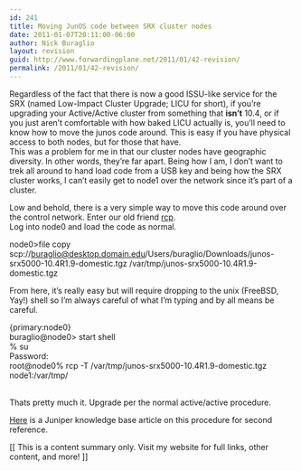 ```yaml
---
id: 241
title: Moving JunOS code between SRX cluster nodes
date: 2011-01-07T20:11:00-06:00
author: Nick Buraglio
layout: revision
guid: http://www.forwardingplane.net/2011/01/42-revision/
permalink: /2011/01/42-revision/
---
```

Regardless of the fact that there is now a good ISSU-like service for the SRX (named Low-Impact Cluster Upgrade; LICU for short), if you&#8217;re upgrading your Active/Active cluster from something that <span style="font-weight:bold;">isn&#8217;t</span> 10.4, or if you just aren&#8217;t comfortable with how baked LICU actually is, you&#8217;ll need to know how to move the junos code around. This is easy if you have physical access to both nodes, but for those that have.  
This was a problem for me in that our cluster nodes have geographic diversity. In other words, they&#8217;re far apart. Being how I am, I don&#8217;t want to trek all around to hand load code from a USB key and being how the SRX cluster works, I can&#8217;t easily get to node1 over the network since it&#8217;s part of a cluster.

Low and behold, there is a very simple way to move this code around over the control network. Enter our old friend [rcp](http://www.mkssoftware.com/docs/man1/rcp.1.asp).  
Log into node0 and load the code as normal.

<span>node0>file copy scp://buraglio@desktop.domain.edu/Users/buraglio/Downloads/junos-srx5000-10.4R1.9-domestic.tgz /var/tmp/junos-srx5000-10.4R1.9-domestic.tgz</span>

From here, it&#8217;s really easy but will require dropping to the unix (FreeBSD, Yay!) shell so I&#8217;m always careful of what I&#8217;m typing and by all means be careful.

<div>
  <div>
    <span>{primary:node0}</span>
  </div>
  
  <div>
    <span>buraglio@node0> start shell </span>
  </div>
  
  <div>
    <span>% su</span>
  </div>
  
  <div>
    <span>Password: <enter><enter></enter></span>
  </div>
  
  <div>
    <span>root@node0% rcp -T /var/tmp/junos-srx5000-10.4R1.9-domestic.tgz node1:/var/tmp/</span>
  </div>
</div>

<div>
  <span><br /></span>
</div>

Thats pretty much it. Upgrade per the normal active/active procedure. 

[Here](http://kb.juniper.net/InfoCenter/index?page=content&id=KB17410&actp=RSS&smlogin=true) is a Juniper knowledge base article on this procedure for second reference.

<div>
  [[ This is a content summary only. Visit my website for full links, other content, and more! ]]
</div>
